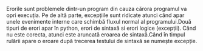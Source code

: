 Erorile sunt problemele dintr-un program din cauza cărora programul va opri execuția. Pe de altă parte, excepțiile sunt ridicate atunci când apar unele evenimente interne care schimbă fluxul normal al programului.Două tipuri de erori apar în python, erori de sintaxă si erori logice (excepții). Când nu este  corecta, atunci este aruncată eroarea de sintaxă.Când în timpul rulării apare o eroare după trecerea testului de sintaxă se numește excepție.
